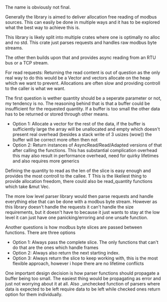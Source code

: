 The name is obviously not final.

Generally the library is aimed to deliver allocation free reading of modbus sources.
This can easily be done in multiple ways and it has to be explored what the best way to achieve this is.

This library is likely split into multiple crates where one is optimally no alloc and no std. 
This crate just parses requests and handles raw modbus byte streams.

The other then builds upon that and provides async reading from an RTU bus or a TCP stream.

For read requests:
Returning the read content is out of question as the only real way to do this would be a Vector and vectors allocate on the heap
which we want to prevent. Allocations are often slow and providing controll to the caller is what we want.

The first question is wether quantity should be a seperate parameter or not, my tendency is no.
The reasoning behind that is that a buffer could be insufficient for the requested quantity.
If a buffer is too small the other data has to be returned or stored through other means.

- Option 1: Allocate a vector for the rest of the data, if the buffer is sufficiently large the array will be unallocated and empty
            which doesn't present real overhead (besides a stack write of 3 usizes (wow)) the buffer will be correct more often then not
- Option 2: Return instances of AsyncRead/Read/Adapted versions of that after calling the functions. This has substantial complication overhead
            this may also result in performance overhead, need for quirky lifetimes and also requires more generics

Defining the quantity to read as the len of the slice is easy enough and provides the most controll to the callee. T
This is the likeliest thing to provide allocation freedom, there could also be read_quantity functions which take &mut Vec.

The more low level parser library would then parse requests and handle everything else that can be done with a modbus byte stream.
However as this library doesn't handle the requests it can't handle the size requirements, but it doesn't have to because it just 
wants to stay at the low level it can just have one panicking/erroring and one unsafe function.

Another questions is how modbus byte slices are passed between functions. There are three options

- Option 1: Always pass the complete slice. The only functions that can't do that are the ones which handle frames
- Option 2: Always also return the next starting index.
- Option 3: Always return the slice to keep working with, this is the most flexible approach, however i hope there are no lifetime conflicts

One important design decision is how parser functions should propagate a buffer being too small. 
The easiest thing would be propagating as error and just not worrying about it at all.
Also _unchecked function of parsers where data is expected to be left require data to be left while checked ones return option for them individually.

